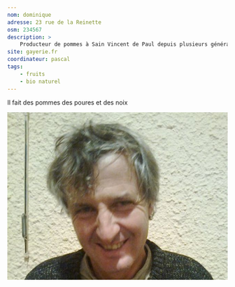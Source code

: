 ```yaml
---
nom: dominique
adresse: 23 rue de la Reinette
osm: 234567
description: >
    Producteur de pommes à Sain Vincent de Paul depuis plusieurs générations
site: gayerie.fr
coordinateur: pascal
tags: 
    - fruits
    - bio naturel
---
```


Il fait des pommes des poures et des noix

![texte alternatif](./media/dominique.jpg)